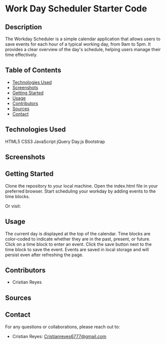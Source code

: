 # Work Day Scheduler Starter Code


## Description

The Workday Scheduler is a simple calendar application that allows users to save events for each hour of a typical working day, from 9am to 5pm. It provides a clear overview of the day's schedule, helping users manage their time effectively.

## Table of Contents

- [Technologies Used](#technologies-used)
- [Screenshots](#screenshots)
- [Getting Started](#getting-started)
- [Usage](#usage)
- [Contributors](#contributors)
- [Sources](#sources)
- [Contact](#contact)

## Technologies Used
HTML5
CSS3
JavaScript
jQuery
Day.js
Bootstrap


## Screenshots



## Getting Started

Clone the repository to your local machine.
Open the index.html file in your preferred browser.
Start scheduling your workday by adding events to the time blocks.

Or visit: 

## Usage
The current day is displayed at the top of the calendar.
Time blocks are color-coded to indicate whether they are in the past, present, or future.
Click on a time block to enter an event.
Click the save button next to the time block to save the event.
Events are saved in local storage and will persist even after refreshing the page.

## Contributors

- Cristian Reyes

## Sources




## Contact
For any questions or collaborations, please reach out to:

- Cristian Reyes: Cristianreyes6777@gmail.com

